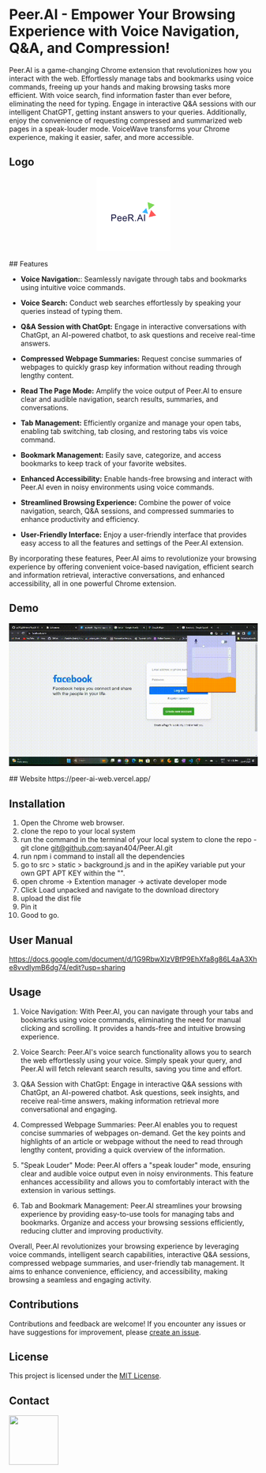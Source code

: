 # Peer.AI - Empower Your Browsing Experience with Voice Navigation, Q&A, and Compression!

Peer.AI is a game-changing Chrome extension that revolutionizes how you interact with the web. Effortlessly manage tabs and bookmarks using voice commands, freeing up your hands and making browsing tasks more efficient. With voice search, find information faster than ever before, eliminating the need for typing. Engage in interactive Q&A sessions with our intelligent ChatGPT, getting instant answers to your queries. Additionally, enjoy the convenience of requesting compressed and summarized web pages in a speak-louder mode. VoiceWave transforms your Chrome experience, making it easier, safer, and more accessible.

## Logo
<p align="center" >
  <img src="./src/static/logo.png" width="150"/>
</p>
## Features

- **Voice Navigation:**: Seamlessly navigate through tabs and bookmarks using intuitive voice commands.

- **Voice Search:** Conduct web searches effortlessly by speaking your queries instead of typing them.

- **Q&A Session with ChatGpt:** Engage in interactive conversations with ChatGpt, an AI-powered chatbot, to ask questions and receive real-time answers.

- **Compressed Webpage Summaries:** Request concise summaries of webpages to quickly grasp key information without reading through lengthy content.

- **Read The Page Mode:** Amplify the voice output of Peer.AI to ensure clear and audible navigation, search results, summaries, and conversations.

- **Tab Management:** Efficiently organize and manage your open tabs, enabling tab switching, tab closing, and restoring tabs vis voice command.

- **Bookmark Management:** Easily save, categorize, and access bookmarks to keep track of your favorite websites.

- **Enhanced Accessibility:** Enable hands-free browsing and interact with Peer.AI even in noisy environments using voice commands.

- **Streamlined Browsing Experience:** Combine the power of voice navigation, search, Q&A sessions, and compressed summaries to enhance productivity and efficiency.

- **User-Friendly Interface:** Enjoy a user-friendly interface that provides easy access to all the features and settings of the Peer.AI extension.

By incorporating these features, Peer.AI aims to revolutionize your browsing experience by offering convenient voice-based navigation, efficient search and information retrieval, interactive conversations, and enhanced accessibility, all in one powerful Chrome extension.
## Demo
<p align="center">
  <img src="./src/assets/demo.gif" />
</p>
## Website
https://peer-ai-web.vercel.app/

## Installation 
1. Open the Chrome web browser.
2. clone the repo to your local system
3. run the command in the terminal of your local system to clone the repo - git clone git@github.com:sayan404/Peer.AI.git
4. run npm i command to install all the dependencies
5. go to src > static > background.js and in the apiKey variable put your own GPT APT KEY within the "".
6. open chrome -> Extention manager -> activate developer mode
7. Click Load unpacked and navigate to the download directory
8. upload the dist file
9. Pin it
10. Good to go.

## User Manual
https://docs.google.com/document/d/1G9RbwXlzVBfP9EhXfa8g86L4aA3Xhe8vvdIymB6dg74/edit?usp=sharing
## Usage

1. Voice Navigation: With Peer.AI, you can navigate through your tabs and bookmarks using voice commands, eliminating the need for manual clicking and scrolling. It provides a hands-free and intuitive browsing experience.

2. Voice Search: Peer.AI's voice search functionality allows you to search the web effortlessly using your voice. Simply speak your query, and Peer.AI will fetch relevant search results, saving you time and effort.

3. Q&A Session with ChatGpt: Engage in interactive Q&A sessions with ChatGpt, an AI-powered chatbot. Ask questions, seek insights, and receive real-time answers, making information retrieval more conversational and engaging.

4. Compressed Webpage Summaries: Peer.AI enables you to request concise summaries of webpages on-demand. Get the key points and highlights of an article or webpage without the need to read through lengthy content, providing a quick overview of the information.

5. "Speak Louder" Mode: Peer.AI offers a "speak louder" mode, ensuring clear and audible voice output even in noisy environments. This feature enhances accessibility and allows you to comfortably interact with the extension in various settings.

6. Tab and Bookmark Management: Peer.AI streamlines your browsing experience by providing easy-to-use tools for managing tabs and bookmarks. Organize and access your browsing sessions efficiently, reducing clutter and improving productivity.

 Overall, Peer.AI revolutionizes your browsing experience by leveraging voice commands, intelligent search capabilities, interactive Q&A sessions, compressed webpage summaries, and user-friendly tab management. It aims to enhance convenience, efficiency, and accessibility, making browsing a seamless and engaging activity.
## Contributions

Contributions and feedback are welcome! If you encounter any issues or have suggestions for improvement, please [create an issue](https:///github.com/sayan404/Peer.AI).

## License

This project is licensed under the [MIT License](LICENSE).

## Contact
<div>
 <a href="https://www.linkedin.com/in/sayan404/"><img height = "100" width="100" src="https://avatars.githubusercontent.com/u/95490367?v=4" /> </a>
</div>
